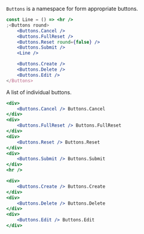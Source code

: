 `Buttons` is a namespace for form appropriate buttons.

```jsx
const Line = () => <hr />
;<Buttons round>
	<Buttons.Cancel />
	<Buttons.FullReset />
	<Buttons.Reset round={false} />
	<Buttons.Submit />
	<Line />

	<Buttons.Create />
	<Buttons.Delete />
	<Buttons.Edit />
</Buttons>
```

A list of individual buttons.

```jsx
<div>
    <Buttons.Cancel /> Buttons.Cancel
</div>
<div>
    <Buttons.FullReset /> Buttons.FullReset
</div>
<div>
    <Buttons.Reset /> Buttons.Reset
</div>
<div>
    <Buttons.Submit /> Buttons.Submit
</div>
<hr />

<div>
    <Buttons.Create /> Buttons.Create
</div>
<div>
    <Buttons.Delete /> Buttons.Delete
</div>
<div>
    <Buttons.Edit /> Buttons.Edit
</div>
```
